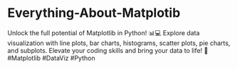 # Everything-About-Matplotib
Unlock the full potential of Matplotlib in Python! 📊💻 Explore data visualization with line plots, bar charts, histograms, scatter plots, pie charts, and subplots. Elevate your coding skills and bring your data to life! 🚀 #Matplotlib #DataViz #Python
